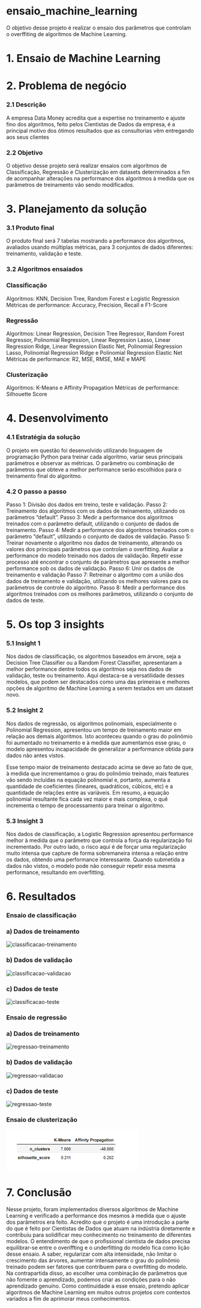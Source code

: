 # ensaio_machine_learning

O objetivo desse projeto é realizar o ensaio dos parâmetros que controlam o overffiting de algoritmos de Machine Learning.

# 1. Ensaio de Machine Learning 

# 2.	Problema de negócio

### 2.1 Descrição
 A empresa Data Money acredita que a expertise no treinamento e ajuste fino dos algoritmos, feito pelos Cientistas de Dados da empresa, é a principal motivo dos ótimos resultados que as consultorias vêm entregando aos seus clientes
### 2.2 Objetivo
 O objetivo desse projeto será realizar ensaios com algoritmos de Classificação, Regressão e Clusterização em datasets determinados a fim de acompanhar alterações na performance dos algoritmos à medida que os parâmetros de treinamento vão sendo modificados. 

# 3.	Planejamento da solução

### 3.1	Produto final
O produto final será 7 tabelas mostrando a performance dos algoritmos, avaliados usando múltiplas métricas, para 3 conjuntos de dados diferentes: treinamento, validação e teste.

### 3.2	Algoritmos ensaiados

### Classificação 

Algoritmos: KNN, Decision Tree, Random Forest e Logistic Regression
Métricas de performance: Accuracy, Precision, Recall e F1-Score

### Regressão
Algoritmos: Linear Regression, Decision Tree Regressor, Random Forest Regressor, Polinomial Regression, Linear Regression Lasso, Linear Regression Ridge, Linear Regression Elastic Net, Polinomial Regression Lasso, Polinomial Regression Ridge e Polinomial Regression Elastic Net
Métricas de performance: R2, MSE, RMSE, MAE e MAPE

### Clusterização
Algoritmos: K-Means e Affinity Propagation
Métricas de performance: Silhouette Score



# 4.	Desenvolvimento

### 4.1	Estratégia da solução 
O projeto em questão foi desenvolvido utilizando linguagem de programação Python para treinar cada algoritmo, variar seus principais parâmetros e observar as métricas. O parâmetro ou combinação de parâmetros que obteve a melhor performance serão escolhidos para o treinamento final do algoritmo. 

### 4.2     O passo a passo
Passo 1: Divisão dos dados em treino, teste e validação.
Passo 2: Treinamento dos algoritmos com os dados de treinamento, utilizando os parâmetros “default”. 
Passo 3: Medir a performance dos algoritmos treinados com o parâmetro default, utilizando o conjunto de dados de treinamento.
Passo 4: Medir a performance dos algoritmos treinados com o parâmetro “default”, utilizando o conjunto de dados de validação. 
Passo 5: Treinar novamente o algoritmo nos dados de treinamento, alterando os valores dos principais parâmetros que controlam o overfitting. Avaliar a performance do modelo treinado nos dados de validação. Repetir esse processo até encontrar o conjunto de parâmetros que apresente a melhor performance sob os dados de validação. 
Passo 6: Unir os dados de treinamento e validação 
Passo 7: Retreinar o algoritmo com a união dos dados de treinamento e validação, utilizando os melhores valores para os parâmetros de controle do algoritmo.
Passo 8: Medir a performance dos algoritmos treinados com os melhores parâmetros, utilizando o conjunto de dados de teste. 

# 5.	Os top 3 insights

### 5.1	Insight 1
Nos dados de classificação, os algoritmos baseados em árvore, seja a Decision Tree Classifier ou a Random Forest Classifier, apresentaram a melhor performance dentre todos os algoritmos seja nos dados de validação, teste ou treinamento. Aqui destaca-se a versatilidade desses modelos, que podem ser destacados como uma das primeiras e melhores opções de algoritmo de Machine Learning a serem testados em um dataset novo.

### 5.2	Insight 2

Nos dados de regressão, os algoritmos polinomiais, especialmente o Polinomial Regression, apresentou um tempo de treinamento maior em relação aos demais algoritmos. Isto aconteceu quando o grau do polinômio foi aumentado no treinamento e à medida que aumentamos esse grau, o modelo apresentou incapacidade de generalizar a performance obtida para dados não antes vistos. 

Esse tempo maior de treinamento destacado acima se deve ao fato de que, à medida que incrementamos o grau do polinômio treinado, mais features vão sendo incluídas na equação polinomial e, portanto, aumenta a quantidade de  coeficientes (lineares, quadráticos, cúbicos, etc) e a quantidade de relações entre as variáveis. Em resumo, a equação polinomial resultante fica cada vez maior e mais complexa, o quê incrementa o tempo de processamento para treinar o algoritmo. 

### 5.3	Insight 3 
Nos dados de classificação, a Logistic Regression apresentou performance melhor à medida que o parâmetro que controla a força da regularização foi incrementado. Por outro lado, o risco aqui é de forçar uma regularização muito intensa que capture de forma sobremaneira intensa a relação entre os dados, obtendo uma performance interessante. Quando submetida a dados não vistos, o modelo pode não conseguir repetir essa mesma performance, resultando em overfitting.


# 6.	Resultados

### Ensaio de classificação 

### a)	Dados de treinamento

![classificacao-treinamento](img/classificao_dados_treinamento.png)
 

### b)	Dados de validação 
 
![classificacao-validacao](img/classificao_dados_validacao.png)


### c)	Dados de teste
 
![classificacao-teste](img/classificao_dados_teste.png)


### Ensaio de regressão 

### a)	Dados de treinamento

 ![regressao-treinamento](img/classificao_dados_treinamento.png)


### b)	Dados de validação 
 
![regressao-validacao](img/classificao_dados_validacao.png)



### c)	Dados de teste

 ![regressao-teste](img/classificao_dados_teste.png)



### Ensaio de clusterização 

 ![clusterizacao](img/clusterizacao.png)


# 7.	Conclusão

Nesse projeto, foram implementados diversos algoritmos de Machine Learning e verificado a performance dos mesmos à medida que o ajuste dos parâmetros era feito. Acredito que o projeto é uma introdução a parte do que é feito por Cientistas de Dados que atuam na indústria diretamente e contribuiu para solidificar meu conhecimento no treinamento de diferentes modelos. 
O entendimento de que o profissional cientista de dados precisa equilibrar-se entre o overiffting e o underfitting do modelo fica como lição desse ensaio. A saber, regularizar com alta intensidade, não limitar o crescimento das árvores, aumentar intensamente o grau do polinômio treinado podem ser fatores que contribuem para o overfitting do modelo. Na contrapartida disso, ao escolher uma combinação de parâmetros que não fomente o aprendizado, podemos criar as condições para o não aprendizado genuíno.
Como continuidade a esse ensaio, pretendo aplicar algoritmos de Machine Learning em muitos outros projetos com contextos variados a fim de aprimorar meus conhecimentos.

